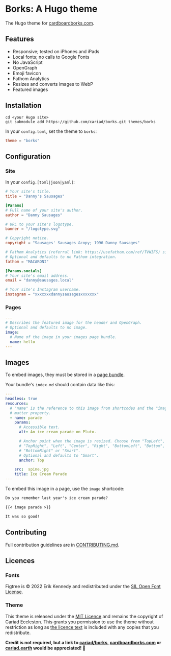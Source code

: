 # Borks: A Hugo theme

The Hugo theme for [cardboardborks.com](https://cardboardborks.com).

## Features

- Responsive; tested on iPhones and iPads
- Local fonts; no calls to Google Fonts
- No JavaScript
- OpenGraph
- Emoji favicon
- Fathom Analytics
- Resizes and converts images to WebP
- Featured images

## Installation

```console
cd <your Hugo site>
git submodule add https://github.com/cariad/borks.git themes/borks
```

In your `config.toml`, set the theme to `borks`:

```toml
theme = "borks"
```

## Configuration

### Site

In your `config.[toml|json|yaml]`:

```toml
# Your site's title.
title = "Danny's Sausages"

[Params]
# Full name of your site's author.
author = "Danny Sausages"

# URL to your site's logotype.
banner = "/logotype.svg"

# Copyright notice.
copyright = "Sausages' Sausages &copy; 1996 Danny Sausages"

# Fathom Analytics (referral link: https://usefathom.com/ref/TVWIFS) site ID.
# Optional and defaults to no Fathom integration.
fathom = "MACARONI"

[Params.socials]
# Your site's email address.
email = "danny@sausages.local"

# Your site's Instagram username.
instagram = "xxxxxxxdannysausagesxxxxxxx"
```

### Pages

```yaml
---
# Describes the featured image for the header and OpenGraph.
# Optional and defaults to no image.
image:
  # Name of the image in your images page bundle.
  name: hello
---
```

## Images

To embed images, they must be stored in a [page bundle](https://gohugo.io/content-management/page-bundles/).

Your bundle's `index.md` should contain data like this:

```yaml
---
headless: true
resources:
  # "name" is the reference to this image from shortcodes and the "image" front
  # matter property.
  - name: parade
    params:
      # Accessible text.
      alt: An ice cream parade on Pluto.

      # Anchor point when the image is resized. Choose from "TopLeft", "Top",
      # "TopRight", "Left", "Center", "Right", "BottomLeft", "Bottom",
      # "BottomRight" or "Smart".
      # Optional and defaults to "Smart".
      anchor: Top

    src:  spine.jpg
    title: Ice Cream Parade
---
```

To embed this image in a page, use the `image` shortcode:

```markdown
Do you remember last year's ice cream parade?

{{< image parade >}}

It was so good!
```

## Contributing

Full contribution guidelines are in [CONTRIBUTING.md](CONTRIBUTING.md).

## Licences

### Fonts

Figtree is &copy; 2022 Erik Kennedy and redistributed under the [SIL Open Font License](static/fonts/figtree/OFL.txt). <!-- cspell:disable-line -->

### Theme

This theme is released under the [MIT Licence](/LICENSE) and remains the copyright of Cariad Eccleston. This grants you permission to use the theme without restriction as long as [the licence text](/LICENSE) is included with any copies that you redistribute.

**Credit is not required, but a link to [cariad/borks](https://github.com/cariad/borks), [cardboardborks.com](https://cardboardborks.com) or [cariad.earth](https://cariad.earth) would be appreciated!&nbsp;🚀**
